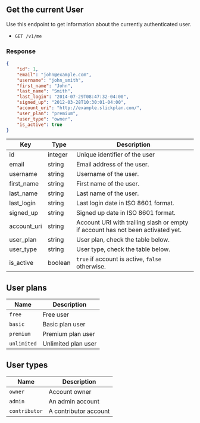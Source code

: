 ## Get the current User

Use this endpoint to get information about the currently authenticated user.

* `GET /v1/me`

### Response
``` json
{
    "id": 1,
    "email": "john@example.com",
    "username": "john_smith",
    "first_name": "John",
    "last_name": "Smith",
    "last_login": "2014-07-29T08:47:32-04:00",
    "signed_up": "2012-03-28T10:30:01-04:00",
    "account_uri": "http://example.slickplan.com/",
    "user_plan": "premium",
    "user_type": "owner",
    "is_active": true
}
```
Key | Type | Description
--- | --- | ---
id | integer | Unique identifier of the user
email | string | Email address of the user.
username | string | Username of the user.
first_name | string | First name of the user.
last_name | string | Last name of the user.
last_login | string | Last login date in ISO 8601 format.
signed_up | string | Signed up date in ISO 8601 format.
account_uri | string | Account URI with trailing slash or empty if account has not been activated yet.
user_plan | string | User plan, check the table below.
user_type | string | User type, check the table below.
is_active | boolean | `true` if account is active, `false` otherwise.

## User plans

Name | Description
--- | ---
`free` | Free user
`basic` | Basic plan user
`premium` | Premium plan user
`unlimited` | Unlimited plan user

## User types

Name | Description
--- | ---
`owner` | Account owner
`admin` | An admin account
`contributor` | A contributor account